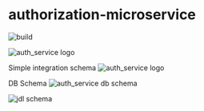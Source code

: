 # authorization-microservice #
![build](https://travis-ci.org/Ghost-Rider-gu/authorization-microservice.svg?branch=master)

![auth_service logo](https://user-images.githubusercontent.com/1051058/34733751-8ddd1ef4-f57a-11e7-8710-6b4cf94198ff.png)

Simple integration schema 
![auth_service logo](https://user-images.githubusercontent.com/1051058/35475481-47e1183a-03b0-11e8-9854-2a40a6be7f9e.png)

DB Schema
![auth_service db schema](https://user-images.githubusercontent.com/1051058/34733679-48698c4a-f57a-11e7-91b3-70f47c8d8155.png)

![jdl schema](https://user-images.githubusercontent.com/1051058/35475494-88bbe236-03b0-11e8-85be-d54b9936bedf.png)
